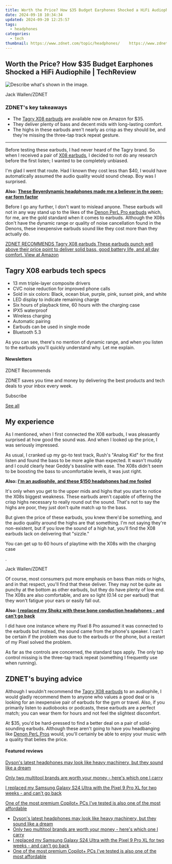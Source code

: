 ```yaml
---
title: Worth the Price? How $35 Budget Earphones Shocked a HiFi Audiophile | TechReview
date: 2024-09-18 10:34:34
updated: 2024-09-20 12:25:57
tags:
  - headphones
categories:
  - tech
thumbnail: https://www.zdnet.com/topic/headphones/    https://www.zdnet.com/a/img/resize/2993f2fefadffd9b0d7f783acb8b61c2d9f53074/2024/07/31/39486254-f699-48f0-bddd-8fb49dd9e173/x081.jpg?width=170&height=96&fit=crop&auto=webp
---
```


## Worth the Price? How $35 Budget Earphones Shocked a HiFi Audiophile | TechReview

![Describe what's shown in the image.](https://www.zdnet.com/a/img/resize/5ea15817af4776af2e4d6d6c82c5965c88c65ead/2024/07/31/dc5dca84-096a-4d37-9f88-68943b3ad101/x08hero.jpg?auto=webp&precrop=1080,608,x0,y0&width=1280)

Jack Wallen/ZDNET

### ZDNET's key takeaways

* The [Tagry X08 earbuds](https://buy.geni.us/Proxy.ashx?TSID=368250&GR%5FURL=https%3A%2F%2Fwww.amazon.com%2FTAGRY-Bluetooth-Headphones-Earphones-Waterproof%2Fdp%2FB09LD2D1TV%3Ftag%3Dzd-buy-button-20%26ascsubtag%3D%5F%5FCOM%5FCLICK%5FID%5F%5F%7C61a275e5-d11c-4bb0-bd25-2cf36d28f548%7Cdtp&dtb=1) are available now on Amazon for $35.
* They deliver plenty of bass and decent mids with long-lasting comfort.
* The highs in these earbuds aren't nearly as crisp as they should be, and they're missing the three-tap track repeat gesture.

---

Before testing these earbuds, I had never heard of the Tagry brand. So when I received a pair of [X08 earbuds](https://buy.geni.us/Proxy.ashx?TSID=368250&GR%5FURL=https%3A%2F%2Fwww.amazon.com%2FTAGRY-Bluetooth-Headphones-Earphones-Waterproof%2Fdp%2FB09LD2D1TV%3Ftag%3Dzd-buy-button-20%26ascsubtag%3D%5F%5FCOM%5FCLICK%5FID%5F%5F%7C61a275e5-d11c-4bb0-bd25-2cf36d28f548%7Cdtp&dtb=1), I decided to not do any research before the first listen; I wanted to be completely unbiased. 

I'm glad I went that route. Had I known they cost less than $40, I would have automatically assumed the audio quality would sound cheap. Boy was I surprised.

**Also:** [**These Beyerdynamic headphones made me a believer in the open-ear form factor**](https://www.zdnet.com/article/these-beyerdynamic-headphones-made-me-a-believer-in-the-open-ear-form-factor/)

Before I go any further, I don't want to mislead anyone. These earbuds will not in any way stand up to the likes of the [Denon PerL Pro earbuds](https://www.zdnet.com/article/i-was-skeptical-of-these-350-wireless-earbuds-until-they-knocked-my-socks-off/) which, for me, are the gold standard when it comes to earbuds. Although the X08s don't have the dynamic range or quality of noise cancellation found in the Denons, these inexpensive earbuds sound like they cost more than they actually do. 

[ZDNET RECOMMENDS Tagry X08 earbuds These earbuds punch well above their price point to deliver solid bass, good battery life, and all day comfort. View at Amazon](https://buy.geni.us/Proxy.ashx?TSID=368250&GR%5FURL=https%3A%2F%2Fwww.amazon.com%2FTAGRY-Bluetooth-Headphones-Earphones-Waterproof%2Fdp%2FB09LD2D1TV%3Ftag%3Dzd-buy-button-20%26ascsubtag%3D%5F%5FCOM%5FCLICK%5FID%5F%5F%7C61a275e5-d11c-4bb0-bd25-2cf36d28f548%7Cdtp&dtb=1)

## Tagry X08 earbuds tech specs

* 13 mm triple-layer composite drivers
* CVC noise reduction for improved phone calls
* Sold in six colors: Black, ocean blue, purple, pink, sunset pink, and white
* LED display to indicate remaining charge
* Six hours of playback time, 60 hours with the charging case
* IPX5 waterproof
* Wireless charging
* Automatic pairing
* Earbuds can be used in single mode
* Bluetooth 5.3

As you can see, there's no mention of dynamic range, and when you listen to the earbuds you'll quickly understand why. Let me explain.

#### Newsletters

ZDNET Recommends

ZDNET saves you time and money by delivering the best products and tech deals to your inbox every week.

 Subscribe

[See all](https://www.zdnet.com/newsletters/)

## My experience

As I mentioned, when I first connected the X08 earbuds, I was pleasantly surprised at how good the sound was. And when I looked up the price, I was seriously impressed.

As usual, I cranked up my go-to test track, Rush's "Analog Kid" for the first listen and found the bass to be more agile than expected. It wasn't muddy and I could clearly hear Geddy's bassline with ease. The X08s didn't seem to be boosting the bass to uncomfortable levels, it was just right. 

**Also: [I'm an audiophile, and these $150 headphones had me fooled](https://www.zdnet.com/article/im-an-audiophile-and-these-150-headphones-had-me-fooled/)**

It's only when you get to the upper mids and highs that you start to notice the X08s biggest weakness. These earbuds aren't capable of offering the crisp highs necessary to really round out the sound. That's not to say the highs are poor, they just don't quite match up to the bass. 

But given the price of these earbuds, you knew there'd be something, and the audio quality around the highs are that something. I'm not saying they're non-existent, but if you love the sound of a high hat, you'll find the X08 earbuds lack on delivering that "sizzle."

You can get up to 60 hours of playtime with the X08s with the charging case

.

Jack Wallen/ZDNET

Of course, most consumers put more emphasis on bass than mids or highs, and in that respect, you'll find that these deliver. They may not be quite as punchy at the bottom as other earbuds, but they do have plenty of low end. The X08s are also comfortable, and are so light (0.14 oz per earbud) that they won't fatigue your ears or easily fall out.

**Also: [I replaced my Shokz with these bone conduction headphones - and can't go back](https://www.zdnet.com/article/i-replaced-my-shokz-with-these-bone-conduction-headphones-and-cant-go-back/)**

I did have one instance where my Pixel 8 Pro assumed it was connected to the earbuds but instead, the sound came from the phone's speaker. I can't be certain if the problem was due to the earbuds or the phone, but a restart of my Pixel solved the problem. 

As far as the controls are concerned, the standard taps apply. The only tap control missing is the three-tap track repeat (something I frequently use when running).

## ZDNET's buying advice

Although I wouldn't recommend the [Tagry X08 earbuds](https://buy.geni.us/Proxy.ashx?TSID=368250&GR%5FURL=https%3A%2F%2Fwww.amazon.com%2FTAGRY-Bluetooth-Headphones-Earphones-Waterproof%2Fdp%2FB09LD2D1TV%3Ftag%3Dzd-buy-button-20%26ascsubtag%3D%5F%5FCOM%5FCLICK%5FID%5F%5F%7C61a275e5-d11c-4bb0-bd25-2cf36d28f548%7Cdtp&dtb=1) to an audiophile, I would gladly recommend them to anyone who values a good deal or is looking for an inexpensive pair of earbuds for the gym or travel. Also, if you primarily listen to audiobooks or podcasts, these earbuds are a perfect match; you can wear them for hours and not feel the slightest discomfort.

At $35, you'd be hard-pressed to find a better deal on a pair of solid-sounding earbuds. Although these aren't going to have you headbanging like [Denon PerL Pros](https://www.zdnet.com/article/i-was-skeptical-of-these-350-wireless-earbuds-until-they-knocked-my-socks-off/) would, you'll certainly be able to enjoy your music with a quality that belies the price.

#### Featured reviews

[Dyson's latest headphones may look like heavy machinery, but they sound like a dream](https://www.zdnet.com/article/i-tested-dysons-500-flagship-headphones-and-theyre-more-competitive-than-expected/ "Dyson's latest headphones may look like heavy machinery, but they sound like a dream")

[Only two multitool brands are worth your money - here's which one I carry](https://www.zdnet.com/article/only-two-multitool-brands-are-worth-your-money-heres-which-one-i-carry/ "Only two multitool brands are worth your money - here's which one I carry")

[I replaced my Samsung Galaxy S24 Ultra with the Pixel 9 Pro XL for two weeks - and can't go back](https://www.zdnet.com/article/i-replaced-my-samsung-galaxy-s24-ultra-with-the-pixel-9-pro-xl-for-two-weeks-and-cant-go-back/ "I replaced my Samsung Galaxy S24 Ultra with the Pixel 9 Pro XL for two weeks - and can't go back")

[One of the most premium Copilot+ PCs I've tested is also one of the most affordable](https://www.zdnet.com/article/one-of-the-most-premium-copilot-pcs-ive-tested-is-also-one-of-the-most-affordable/ "One of the most premium Copilot+ PCs I've tested is also one of the most affordable")

* [Dyson's latest headphones may look like heavy machinery, but they sound like a dream](https://www.zdnet.com/article/i-tested-dysons-500-flagship-headphones-and-theyre-more-competitive-than-expected/ "Dyson's latest headphones may look like heavy machinery, but they sound like a dream")
* [Only two multitool brands are worth your money - here's which one I carry](https://www.zdnet.com/article/only-two-multitool-brands-are-worth-your-money-heres-which-one-i-carry/ "Only two multitool brands are worth your money - here's which one I carry")
* [I replaced my Samsung Galaxy S24 Ultra with the Pixel 9 Pro XL for two weeks - and can't go back](https://www.zdnet.com/article/i-replaced-my-samsung-galaxy-s24-ultra-with-the-pixel-9-pro-xl-for-two-weeks-and-cant-go-back/ "I replaced my Samsung Galaxy S24 Ultra with the Pixel 9 Pro XL for two weeks - and can't go back")
* [One of the most premium Copilot+ PCs I've tested is also one of the most affordable](https://www.zdnet.com/article/one-of-the-most-premium-copilot-pcs-ive-tested-is-also-one-of-the-most-affordable/ "One of the most premium Copilot+ PCs I've tested is also one of the most affordable")

<ins class="adsbygoogle"
     style="display:block"
     data-ad-format="autorelaxed"
     data-ad-client="ca-pub-7571918770474297"
     data-ad-slot="1223367746"></ins>



<ins class="adsbygoogle"
     style="display:block"
     data-ad-client="ca-pub-7571918770474297"
     data-ad-slot="8358498916"
     data-ad-format="auto"
     data-full-width-responsive="true"></ins>

